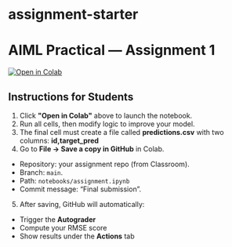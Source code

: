 # assignment-starter

# AIML Practical — Assignment 1

[![Open in Colab](https://colab.research.google.com/assets/colab-badge.svg)](https://colab.research.google.com/github/CodeAlytica/assignment-starter/blob/main/notebooks/assignment.ipynb)

## Instructions for Students

1. Click **"Open in Colab"** above to launch the notebook.  
2. Run all cells, then modify logic to improve your model.  
3. The final cell must create a file called **predictions.csv** with two columns:
   **id,target_pred**
4. Go to **File → Save a copy in GitHub** in Colab.  
- Repository: your assignment repo (from Classroom).  
- Branch: `main`.  
- Path: `notebooks/assignment.ipynb`  
- Commit message: “Final submission”.

5. After saving, GitHub will automatically:
- Trigger the **Autograder**
- Compute your RMSE score
- Show results under the **Actions** tab
